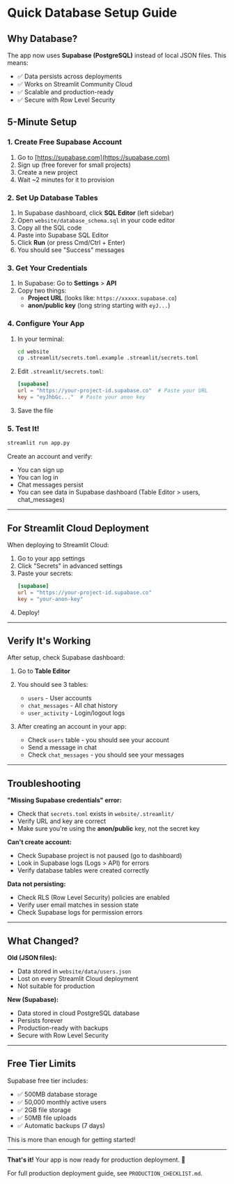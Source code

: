 # Quick Database Setup Guide

## Why Database?

The app now uses **Supabase (PostgreSQL)** instead of local JSON files. This means:
- ✅ Data persists across deployments
- ✅ Works on Streamlit Community Cloud
- ✅ Scalable and production-ready
- ✅ Secure with Row Level Security

## 5-Minute Setup

### 1. Create Free Supabase Account
1. Go to [https://supabase.com](https://supabase.com)
2. Sign up (free forever for small projects)
3. Create a new project
4. Wait ~2 minutes for it to provision

### 2. Set Up Database Tables
1. In Supabase dashboard, click **SQL Editor** (left sidebar)
2. Open `website/database_schema.sql` in your code editor
3. Copy all the SQL code
4. Paste into Supabase SQL Editor
5. Click **Run** (or press Cmd/Ctrl + Enter)
6. You should see "Success" messages

### 3. Get Your Credentials
1. In Supabase: Go to **Settings** > **API**
2. Copy two things:
   - **Project URL** (looks like: `https://xxxxx.supabase.co`)
   - **anon/public key** (long string starting with `eyJ...`)

### 4. Configure Your App
1. In your terminal:
   ```bash
   cd website
   cp .streamlit/secrets.toml.example .streamlit/secrets.toml
   ```

2. Edit `.streamlit/secrets.toml`:
   ```toml
   [supabase]
   url = "https://your-project-id.supabase.co"  # Paste your URL
   key = "eyJhbGc..."  # Paste your anon key
   ```

3. Save the file

### 5. Test It!
```bash
streamlit run app.py
```

Create an account and verify:
- You can sign up
- You can log in
- Chat messages persist
- You can see data in Supabase dashboard (Table Editor > users, chat_messages)

---

## For Streamlit Cloud Deployment

When deploying to Streamlit Cloud:

1. Go to your app settings
2. Click "Secrets" in advanced settings
3. Paste your secrets:
   ```toml
   [supabase]
   url = "https://your-project-id.supabase.co"
   key = "your-anon-key"
   ```
4. Deploy!

---

## Verify It's Working

After setup, check Supabase dashboard:

1. Go to **Table Editor**
2. You should see 3 tables:
   - `users` - User accounts
   - `chat_messages` - All chat history
   - `user_activity` - Login/logout logs

3. After creating an account in your app:
   - Check `users` table - you should see your account
   - Send a message in chat
   - Check `chat_messages` - you should see your messages

---

## Troubleshooting

**"Missing Supabase credentials" error:**
- Check that `secrets.toml` exists in `website/.streamlit/`
- Verify URL and key are correct
- Make sure you're using the **anon/public** key, not the secret key

**Can't create account:**
- Check Supabase project is not paused (go to dashboard)
- Look in Supabase logs (Logs > API) for errors
- Verify database tables were created correctly

**Data not persisting:**
- Check RLS (Row Level Security) policies are enabled
- Verify user email matches in session state
- Check Supabase logs for permission errors

---

## What Changed?

**Old (JSON files):**
- Data stored in `website/data/users.json`
- Lost on every Streamlit Cloud deployment
- Not suitable for production

**New (Supabase):**
- Data stored in cloud PostgreSQL database
- Persists forever
- Production-ready with backups
- Secure with Row Level Security

---

## Free Tier Limits

Supabase free tier includes:
- ✅ 500MB database storage
- ✅ 50,000 monthly active users
- ✅ 2GB file storage
- ✅ 50MB file uploads
- ✅ Automatic backups (7 days)

This is more than enough for getting started!

---

**That's it!** Your app is now ready for production deployment. 🎉

For full production deployment guide, see `PRODUCTION_CHECKLIST.md`.
